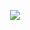 <div align="center">

<a href="https://github.com/jstrieb/github-stats">
  
![](https://github-readme-stats.vercel.app/api?username=stiviik&show_icons=true&hide_border=true)

</a>

</div>
